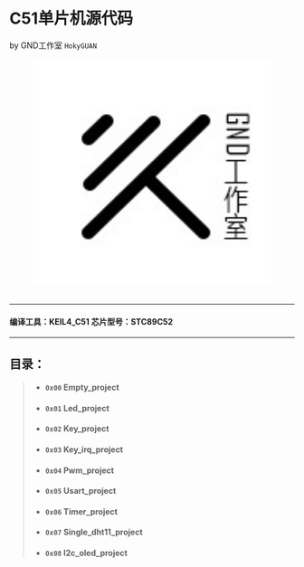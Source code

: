 # C51单片机源代码
by GND工作室 `HokyGUAN`

<div align="center">
<img src="https://github.com/HokyGUAN/GND_Studio_Project/blob/master/51%E5%8D%95%E7%89%87%E6%9C%BA/pic/GND-logo.jpg" height="400" width="420" >
 </div>
 <br>
 
***
#### 编译工具：KEIL4_C51 芯片型号：STC89C52
---
## 目录：

>* #### `0x00`  Empty_project
>* #### `0x01`  Led_project
>* #### `0x02`  Key_project
>* #### `0x03`  Key_irq_project
>* #### `0x04`  Pwm_project
>* #### `0x05`  Usart_project
>* #### `0x06`  Timer_project
>* #### `0x07`  Single_dht11_project
>* #### `0x08`  I2c_oled_project
